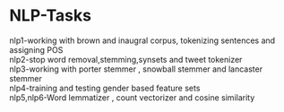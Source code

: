 # NLP-Tasks
nlp1-working with brown and inaugral corpus, tokenizing sentences and assigning POS     
nlp2-stop word removal,stemming,synsets and tweet tokenizer                  
nlp3-working with porter stemmer , snowball stemmer and lancaster stemmer             
nlp4-training and testing gender based feature sets                       
nlp5,nlp6-Word lemmatizer , count vectorizer and cosine similarity
